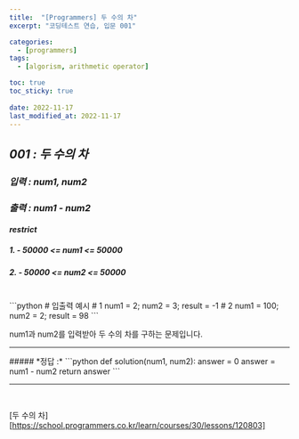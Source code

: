 ```yaml
---
title:  "[Programmers] 두 수의 차"
excerpt: "코딩테스트 연습, 입문 001"

categories:
  - [programmers]
tags:
  - [algorism, arithmetic operator]

toc: true
toc_sticky: true
 
date: 2022-11-17
last_modified_at: 2022-11-17
---
```

## *001 : 두 수의 차*
### *입력 : num1, num2*
### *출력 : num1 - num2*
#### *restrict*
##### *1. - 50000 <= num1 <= 50000*
##### *2. - 50000 <= num2 <= 50000*
<br>
```python
# 입출력 예시
# 1
num1 = 2; num2 = 3; result = -1
# 2
num1 = 100; num2 = 2; result = 98
```
  
  num1과 num2를 입력받아 두 수의 차를 구하는 문제입니다.
<br>
<hr>
##### *정답 :*
```python
def solution(num1, num2):
    answer = 0
    answer = num1 - num2
    return answer
```
<hr>
<br>

[두 수의 차]<br>[https://school.programmers.co.kr/learn/courses/30/lessons/120803]